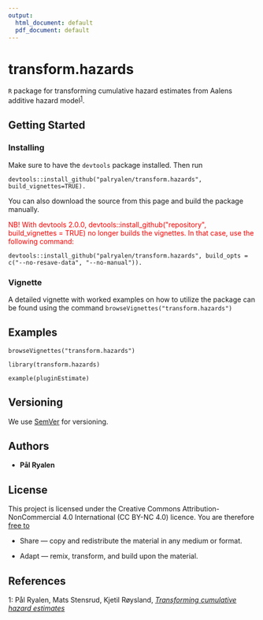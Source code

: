 ```yaml
---
output:
  html_document: default
  pdf_document: default
---
```

# transform.hazards

```R``` package for transforming cumulative hazard estimates from Aalens additive hazard model<sup>[1](#transforming)</sup>.

## Getting Started


### Installing

Make sure to have the ``devtools`` package installed. Then run

```
devtools::install_github("palryalen/transform.hazards", build_vignettes=TRUE).
```
You can also download the source from this page and build the package manually.

<span style="color:red">NB! With devtools 2.0.0, devtools::install_github("repository", build_vignettes = TRUE) no longer builds the vignettes. In that case, use the following command: </span>

```
devtools::install_github("palryalen/transform.hazards", build_opts = c("--no-resave-data", "--no-manual")).
```

### Vignette
A detailed vignette with worked examples on how to utilize the package can be found using the command ``` browseVignettes("transform.hazards") ```

## Examples

```
browseVignettes("transform.hazards")

library(transform.hazards)

example(pluginEstimate)
```

## Versioning

We use [SemVer](http://semver.org/) for versioning.

## Authors

* **Pål Ryalen**

## License

This project is licensed under the Creative Commons Attribution-NonCommercial 4.0 International (CC BY-NC 4.0) licence. You are therefore [free to](https://creativecommons.org/licenses/by-nc/4.0/)

* Share — copy and redistribute the material in any medium or format.

* Adapt — remix, transform, and build upon the material.


## References




<a name="transforming">1</a>: Pål Ryalen, Mats Stensrud, Kjetil Røysland, [*Transforming cumulative hazard estimates*](https://arxiv.org/abs/1710.07422v3)

<!---
<a name="additive_consistent">2</a>: Pål Ryalen, Mats Stensrud, Kjetil Røysland, [*The additive hazard estimator is consistent for continuous time marginal structural models*](https://arxiv.org/abs/1802.01946)
-->

